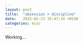 ```yaml
---
layout: post
title:  "obsession > discipline"
date:   2025-02-23 15:47:34 +0530
categories: misc
---
```

Working...
